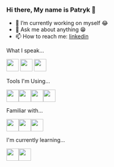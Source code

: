 ### Hi there, My name is Patryk 👋




- 🔭 I’m currently working on myself 😂
- 💬 Ask me about anything 😁
- 📫 How to reach me: <a href="https://www.linkedin.com/in/patryk-stusik/" target="_blank" rel="noopener noreferrer">linkedin</a>




What I speak...
<p><img src="https://s2.svgbox.net/files.svg?ic=js-official&color=000000" width="32" height="32"> <img src="https://s2.svgbox.net/files.svg?ic=html&color=000000" width="32" height="32"> <img src="https://s2.svgbox.net/files.svg?ic=css&color=000000" width="32" height="32"></p>

Tools I'm Using...
<p><img src="https://s2.svgbox.net/files.svg?ic=git&color=000000" width="32" height="32"><img src="https://s2.svgbox.net/files.svg?ic=sass&color=000000" width="32" height="32"><img src="https://s2.svgbox.net/files.svg?ic=npm&color=000000" width="32" height="32"><img src="https://s2.svgbox.net/files.svg?ic=vscode&color=000000" width="32" height="32"></p>

Familiar with...
<p><img src="https://s2.svgbox.net/files.svg?ic=tailwind&color=000000" width="32" height="32"><img src="https://s2.svgbox.net/files.svg?ic=yarn&color=000000" width="32" height="32"><img src="https://s2.svgbox.net/social.svg?ic=wordpress&color=000000" width="32" height="32"></p>

I'm currently learning...
<p><img src="https://s2.svgbox.net/files.svg?ic=reactjs&color=000000" width="32" height="32"><img src="https://s2.svgbox.net/files.svg?ic=vue&color=000000" width="32" height="32"></p>




